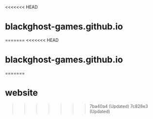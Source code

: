 <<<<<<< HEAD
# blackghost-games.github.io
=======
<<<<<<< HEAD
# blackghost-games.github.io
=======
# website
>>>>>>> 7ba40a4 (Updated)
>>>>>>> 7c828e3 (Updated)
